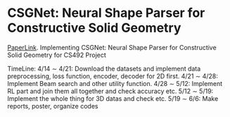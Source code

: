 # CSGNet: Neural Shape Parser for Constructive Solid Geometry
[PaperLink](https://arxiv.org/abs/1712.08290).
Implementing CSGNet:  Neural Shape Parser for Constructive Solid Geometry for CS492 Project

TimeLine:
4/14 ∼ 4/21: Download the datasets and implement data preprocessing, loss function, encoder, decoder for 2D first.
4/21 ∼ 4/28: Implement Beam search and other utility function.
4/28 ∼ 5/12: Implement RL part and join them all together and check accuracy etc.
5/12 ∼ 5/19: Implement the whole thing for 3D datas and check etc.
5/19 ∼ 6/6: Make reports, poster, organize codes
